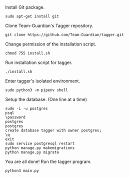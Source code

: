 Install Git package.
```
sudo apt-get install git
```
Clone Team-Guardian's Tagger repository.
```
git clone https://github.com/Team-Guardian/tagger.git
```
Change permission of the installation script.
```
chmod 755 install.sh
```
Run installation script for tagger.
```
./install.sh
```
Enter tagger's isolated environment.
```
sudo python3 -m pipenv shell
```
Setup the database. (One line at a time)
```
sudo -i -u postgres
psql
\password
postgres
postgres
create database tagger with owner postgres;
\q
exit
sudo service postgresql restart
python manage.py makemigrations
python manage.py migrate
```
You are all done! Run the tagger program.
```
python3 main.py
```



